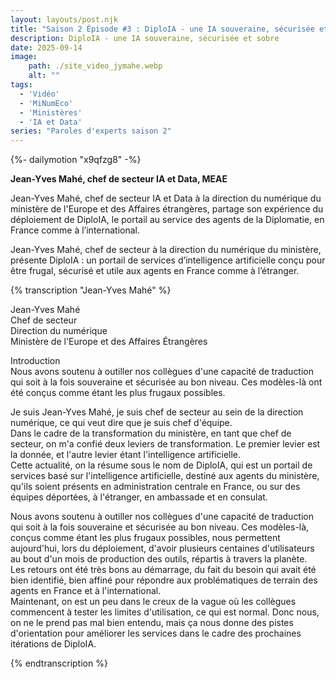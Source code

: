 ```yaml
---
layout: layouts/post.njk
title: "Saison 2 Épisode #3 : DiploIA - une IA souveraine, sécurisée et sobre"
description: DiploIA - une IA souveraine, sécurisée et sobre
date: 2025-09-14
image:
    path: ./site_video_jymahe.webp
    alt: ""
tags:
  - 'Vidéo'
  - 'MiNumEco'
  - 'Ministères'
  - 'IA et Data'
series: "Paroles d'experts saison 2"
---
```


<!-- intégraton vidéo dailymotion de la chaine de la DINUM -->
{%- dailymotion "x9qfzg8" -%}

<!-- légende de la vidéo-->
**Jean-Yves Mahé, chef de secteur IA et Data, MEAE**

<!-- description-->
Jean-Yves Mahé, chef de secteur IA et Data à la direction du numérique du ministère de l'Europe et des Affaires étrangères, partage son expérience du déploiement de DiploIA, le portail au service des agents de la Diplomatie, en France comme à l’international.

<!-- description-->
Jean-Yves Mahé, chef de secteur à la direction du numérique du ministère, présente DiploIA : un portail de services d’intelligence artificielle conçu pour être frugal, sécurisé et utile aux agents en France comme à l’étranger.

<!-- transcription-->

{% transcription "Jean-Yves Mahé" %}
<p>
  Jean-Yves Mahé<br>
  Chef de secteur<br>
  Direction du numérique<br>
  Ministère de l'Europe et des Affaires Étrangères
</p>

<p>
Introduction <br>
Nous avons soutenu à outiller nos collègues d'une capacité de traduction qui soit à la fois souveraine et sécurisée au bon niveau. Ces modèles-là ont été conçus comme étant les plus frugaux possibles.
</p>

<p>
Je suis Jean-Yves Mahé, je suis chef de secteur au sein de la direction numérique, ce qui veut dire que je suis chef d'équipe.<br>
Dans le cadre de la transformation du ministère, en tant que chef de secteur, on m'a confié deux leviers de transformation. Le premier levier est la donnée, et l'autre levier étant l'intelligence artificielle.<br>
Cette actualité, on la résume sous le nom de DiploIA, qui est un portail de services basé sur l'intelligence artificielle, destiné aux agents du ministère, qu'ils soient présents en administration centrale en France, ou sur des équipes déportées, à l'étranger, en ambassade et en consulat.
</p>

<p>
Nous avons soutenu à outiller nos collègues d'une capacité de traduction qui soit à la fois souveraine et sécurisée au bon niveau. Ces modèles-là, conçus comme étant les plus frugaux possibles, nous permettent aujourd'hui, lors du déploiement, d'avoir plusieurs centaines d'utilisateurs au bout d'un mois de production des outils, répartis à travers la planète.<br>
Les retours ont été très bons au démarrage, du fait du besoin qui avait été bien identifié, bien affiné pour répondre aux problématiques de terrain des agents en France et à l'international.<br>
Maintenant, on est un peu dans le creux de la vague où les collègues commencent à tester les limites d'utilisation, ce qui est normal. Donc nous, on ne le prend pas mal bien entendu, mais ça nous donne des pistes d'orientation pour améliorer les services dans le cadre des prochaines itérations de DiploIA.
</p>
{% endtranscription %}

